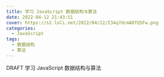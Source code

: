 ```yaml
---
title: 学习 JavaScript 数据结构与算法
date: 2022-04-12 21:43:51
cover: https://s2.loli.net/2022/04/12/I34q7dcmADfQSFw.png
categories:
  - JavaScript
tags:
  - 数据结构
  - 算法
---
```


DRAFT 学习 JavaScript 数据结构与算法
